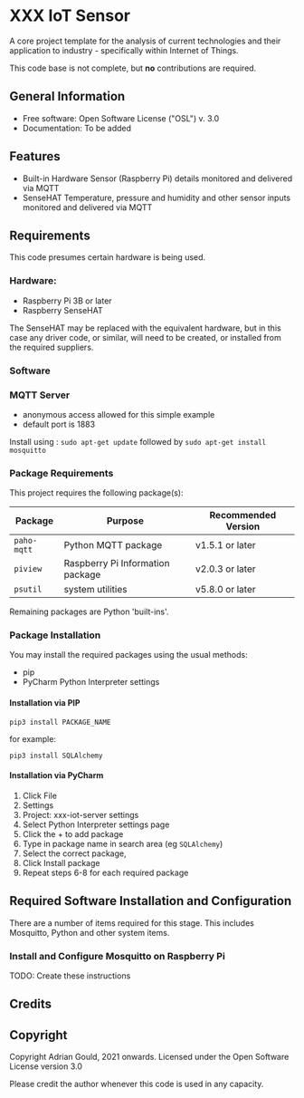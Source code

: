 # XXX IoT Sensor

A core project template for the analysis of current technologies and their application to
industry - specifically within Internet of Things.

This code base is not complete, but **no** contributions are required.

## General Information

* Free software: Open Software License ("OSL") v. 3.0
* Documentation: To be added

## Features

* Built-in Hardware Sensor (Raspberry Pi) details monitored and delivered via MQTT
* SenseHAT Temperature, pressure and humidity and other sensor inputs monitored and delivered 
  via MQTT

## Requirements

This code presumes certain hardware is being used.

### Hardware:

* Raspberry Pi 3B or later
* Raspberry SenseHAT

The SenseHAT may be replaced with the equivalent hardware, but in this case any driver code, or
similar, will need to be created, or installed from the required suppliers.

### Software

### MQTT Server

- anonymous access allowed for this simple example
- default port is 1883

Install using : `sudo apt-get update` followed by `sudo apt-get install mosquitto`

### Package Requirements

This project requires the following package(s):

| Package      | Purpose                            | Recommended Version |
|--------------|------------------------------------|---------------------|
| `paho-mqtt`  | Python MQTT package                | v1.5.1 or later     |
| `piview`     | Raspberry Pi Information package   | v2.0.3 or later     |
| `psutil`     | system utilities                   | v5.8.0 or later     |

Remaining packages are Python 'built-ins'.

### Package Installation

You may install the required packages using the usual methods:

- pip
- PyCharm Python Interpreter settings

#### Installation via PIP

```shell
pip3 install PACKAGE_NAME
```

for example:

```shell
pip3 install SQLAlchemy
```

#### Installation via PyCharm

1. Click File
2. Settings
3. Project: xxx-iot-server settings
4. Select Python Interpreter settings page
5. Click the + to add package
6. Type in package name in search area (eg `SQLAlchemy`)
7. Select the correct package,
8. Click Install package
9. Repeat steps 6-8 for each required package

## Required Software Installation and Configuration

There are a number of items required for this stage. This includes Mosquitto, Python and other
system items.

### Install and Configure Mosquitto on Raspberry Pi

TODO: Create these instructions

## Credits

## Copyright

Copyright Adrian Gould, 2021 onwards. Licensed under the Open Software License version 3.0

Please credit the author whenever this code is used in any capacity.

